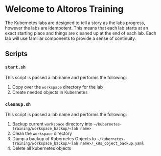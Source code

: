 # Welcome to Altoros Training

The Kubernetes labs are designed to tell a story as the labs progress, however the labs are idempotent. This means that each lab starts at an exact starting place and things are cleaned up at the end of each lab. Each lab will use familiar components to provide a sense of continuity.

## Scripts

### `start.sh`

This script is passed a lab name and performs the following:

1. Copy over the `workspace` directory for the lab
1. Create needed objects in Kubernetes

### `cleanup.sh`

This script is passed a lab name and performs the following:

1. Backup current `workspace` directory into `~/kubernetes-training/workspace_backup/<lab name>`
1. Clean the `workspace` directory
1. Dump a backup of Kubernetes Objects to `~/kubernetes-training/workspace_backup/<lab name>/_k8s_object_backup.yaml`
1. Delete all kubernetes objects
